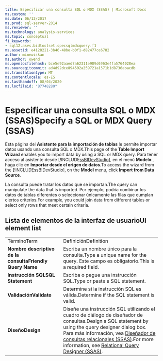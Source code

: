 ```yaml
---
title: Especificar una consulta SQL o MDX (SSAS) | Microsoft Docs
ms.custom: ''
ms.date: 06/13/2017
ms.prod: sql-server-2014
ms.reviewer: ''
ms.technology: analysis-services
ms.topic: conceptual
f1_keywords:
- sql12.asvs.bidtoolset.specsqlmdxquery.f1
ms.assetid: e4128221-3b46-48be-b0f1-d82477ce6782
author: minewiskan
ms.author: owend
ms.openlocfilehash: bce5e92aaed7a62311e989d6963e4fa5764028ea
ms.sourcegitcommit: ad4d92dce894592a259721a1571b1d8736abacdb
ms.translationtype: MT
ms.contentlocale: es-ES
ms.lasthandoff: 08/04/2020
ms.locfileid: "87748280"
---
```

# <a name="specify-a-sql-or-mdx-query-ssas"></a><span data-ttu-id="2f1ab-102">Especificar una consulta SQL o MDX (SSAS)</span><span class="sxs-lookup"><span data-stu-id="2f1ab-102">Specify a SQL or MDX Query (SSAS)</span></span>
  <span data-ttu-id="2f1ab-103">Esta página del **Asistente para la importación de tablas** le permite importar datos usando una consulta SQL o MDX.</span><span class="sxs-lookup"><span data-stu-id="2f1ab-103">This page of the **Table Import Wizard** enables you to import data by using a SQL or MDX query.</span></span> <span data-ttu-id="2f1ab-104">Para tener acceso al asistente desde [!INCLUDE[ssBIDevStudio](../includes/ssbidevstudio-md.md)], en el menú **Modelo** , haga clic en **Importar desde el origen de datos**.</span><span class="sxs-lookup"><span data-stu-id="2f1ab-104">To access the wizard from the [!INCLUDE[ssBIDevStudio](../includes/ssbidevstudio-md.md)], on the **Model** menu, click **Import from Data Source**.</span></span>  
  
 <span data-ttu-id="2f1ab-105">La consulta puede tratar los datos que se importan.</span><span class="sxs-lookup"><span data-stu-id="2f1ab-105">The query can manipulate the data that is imported.</span></span> <span data-ttu-id="2f1ab-106">Por ejemplo, podría combinar los datos de tablas diferentes o seleccionar únicamente las filas que cumplan ciertos criterios.</span><span class="sxs-lookup"><span data-stu-id="2f1ab-106">For example, you could join data from different tables or select only rows that meet certain criteria.</span></span>  
  
## <a name="ui-element-list"></a><span data-ttu-id="2f1ab-107">Lista de elementos de la interfaz de usuario</span><span class="sxs-lookup"><span data-stu-id="2f1ab-107">UI element list</span></span>  
  
|||  
|-|-|  
|<span data-ttu-id="2f1ab-108">Término</span><span class="sxs-lookup"><span data-stu-id="2f1ab-108">Term</span></span>|<span data-ttu-id="2f1ab-109">Definición</span><span class="sxs-lookup"><span data-stu-id="2f1ab-109">Definition</span></span>|  
|<span data-ttu-id="2f1ab-110">**Nombre descriptivo de la consulta**</span><span class="sxs-lookup"><span data-stu-id="2f1ab-110">**Friendly Query Name**</span></span>|<span data-ttu-id="2f1ab-111">Escriba un nombre único para la consulta.</span><span class="sxs-lookup"><span data-stu-id="2f1ab-111">Type a unique name for the query.</span></span> <span data-ttu-id="2f1ab-112">Este campo es obligatorio.</span><span class="sxs-lookup"><span data-stu-id="2f1ab-112">This is a required field.</span></span>|  
|<span data-ttu-id="2f1ab-113">**Instrucción SQL**</span><span class="sxs-lookup"><span data-stu-id="2f1ab-113">**SQL Statement**</span></span>|<span data-ttu-id="2f1ab-114">Escriba o pegue una instrucción SQL.</span><span class="sxs-lookup"><span data-stu-id="2f1ab-114">Type or paste a SQL statement.</span></span>|  
|<span data-ttu-id="2f1ab-115">**Validación**</span><span class="sxs-lookup"><span data-stu-id="2f1ab-115">**Validate**</span></span>|<span data-ttu-id="2f1ab-116">Determine si la instrucción SQL es válida.</span><span class="sxs-lookup"><span data-stu-id="2f1ab-116">Determine if the SQL statement is valid.</span></span>|  
|<span data-ttu-id="2f1ab-117">**Diseño**</span><span class="sxs-lookup"><span data-stu-id="2f1ab-117">**Design**</span></span>|<span data-ttu-id="2f1ab-118">Diseñe una instrucción SQL utilizando el cuadro de diálogo de diseñador de consultas.</span><span class="sxs-lookup"><span data-stu-id="2f1ab-118">Design a SQL statement by using the query designer dialog box.</span></span> <span data-ttu-id="2f1ab-119">Para más información, vea [Diseñador de consultas relacionales &#40;SSAS&#41;](relational-query-designer-ssas.md).</span><span class="sxs-lookup"><span data-stu-id="2f1ab-119">For more information, see [Relational Query Designer &#40;SSAS&#41;](relational-query-designer-ssas.md).</span></span>|  
  
  

